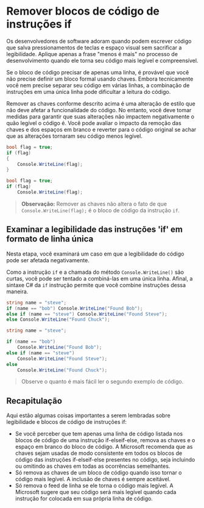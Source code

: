 # Remover blocos de código de instruções if

Os desenvolvedores de software adoram quando podem escrever código que salva pressionamentos de teclas e espaço visual sem sacrificar a legibilidade. Aplique apenas a frase "menos é mais" no processo de desenvolvimento quando ele torna seu código mais legível e compreensível.

Se o bloco de código precisar de apenas uma linha, é provável que você não precise definir um bloco formal usando chaves. Embora tecnicamente você nem precise separar seu código em várias linhas, a combinação de instruções em uma única linha pode dificultar a leitura do código.

Remover as chaves conforme descrito acima é uma alteração de estilo que não deve afetar a funcionalidade do código. No entanto, você deve tomar medidas para garantir que suas alterações não impactem negativamente o quão legível o código é. Você pode avaliar o impacto da remoção das chaves e dos espaços em branco e reverter para o código original se achar que as alterações tornaram seu código menos legível.

```csharp
bool flag = true;
if (flag)
{
    Console.WriteLine(flag);
}
```

```csharp
bool flag = true;
if (flag)
    Console.WriteLine(flag);
```

> **Observação:** Remover as chaves não altera o fato de que `Console.WriteLine(flag);` é o bloco de código da instrução `if`.

## Examinar a legibilidade das instruções 'if' em formato de linha única

Nesta etapa, você examinará um caso em que a legibilidade do código pode ser afetada negativamente.

Como a instrução `if` e a chamada do método `Console.WriteLine()` são curtas, você pode ser tentado a combiná-las em uma única linha. Afinal, a sintaxe C# da `if` instrução permite que você combine instruções dessa maneira.

```csharp
string name = "steve";
if (name == "bob") Console.WriteLine("Found Bob");
else if (name == "steve") Console.WriteLine("Found Steve");
else Console.WriteLine("Found Chuck");
```

```csharp
string name = "steve";

if (name == "bob")
    Console.WriteLine("Found Bob");
else if (name == "steve")
    Console.WriteLine("Found Steve");
else
    Console.WriteLine("Found Chuck");
```

> Observe o quanto é mais fácil ler o segundo exemplo de código.

## Recapitulação

Aqui estão algumas coisas importantes a serem lembradas sobre legibilidade e blocos de código de instruções if:

- Se você perceber que tem apenas uma linha de código listada nos blocos de código de uma instrução if-elseif-else, remova as chaves e o espaço em branco do bloco de código. A Microsoft recomenda que as chaves sejam usadas de modo consistente em todos os blocos de código das instruções if-elseif-else presentes no código, seja incluindo ou omitindo as chaves em todas as ocorrências semelhantes.
- Só remova as chaves de um bloco de código quando isso tornar o código mais legível. A inclusão de chaves é sempre aceitável.
- Só remova o feed de linha se ele torna o código mais legível. A Microsoft sugere que seu código será mais legível quando cada instrução for colocada em sua própria linha de código.
